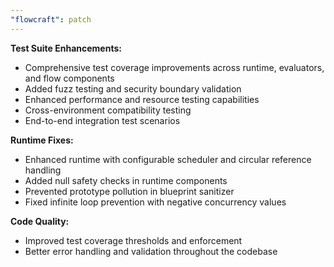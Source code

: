 ```yaml
---
"flowcraft": patch
---
```


**Test Suite Enhancements:**
- Comprehensive test coverage improvements across runtime, evaluators, and flow components
- Added fuzz testing and security boundary validation
- Enhanced performance and resource testing capabilities
- Cross-environment compatibility testing
- End-to-end integration test scenarios

**Runtime Fixes:**
- Enhanced runtime with configurable scheduler and circular reference handling
- Added null safety checks in runtime components
- Prevented prototype pollution in blueprint sanitizer
- Fixed infinite loop prevention with negative concurrency values

**Code Quality:**
- Improved test coverage thresholds and enforcement
- Better error handling and validation throughout the codebase